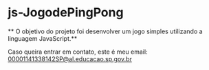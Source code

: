 # js-JogodePingPong

** O objetivo do projeto foi desenvolver um jogo simples utilizando a linguagem JavaScript.**

Caso queira entrar em contato, este é meu email:
00001141338142SP@al.educacao.sp.gov.br
